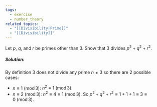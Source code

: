 ```yaml
---
tags:
  - exercise
  - number_theory
related topics:
  - "[[Divisibility|Prime]]"
  - "[[Divisibility]]"
---
```

Let $p$, $q$, and $r$ be primes other than $3$. Show that $3$ divides $p^2 + q^2 + r^2$.
##### Solution:
By definition $3$ does not divide any prime $n\neq 3$ so there are $2$ possible cases:
- $n \equiv 1\ (\operatorname{mod} 3)$:
	$n^2\equiv 1\ (\operatorname{mod} 3)$.
- $n \equiv 2\ (\operatorname{mod} 3)$:
	$n^2 \equiv 4 \equiv 1\ (\operatorname{mod} 3)$.
So $p^2 + q^2 + r^2 \equiv 1 + 1 + 1 \equiv 3 \equiv 0\ (\operatorname{mod} 3)$.